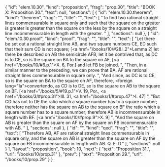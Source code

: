 {
  "id": "elem.10.30",
  "kind": "proposition",
  "frag": "prop.30",
  "title": "BOOK X: Proposition 30.",
  "text": null,
  "sections": [
    {
      "id": "elem.10.30.theorem",
      "kind": "theorem",
      "frag": "",
      "title": "",
      "text": [
        "To find two rational straight lines commensurable in square only and such that the square on the greater is greater is greater than the square on the less by the square on a straight line incommensurable in length with the greater. "
      ],
      "sections": null
    },
    {
      "id": "elem.10.30.proof",
      "kind": "proof",
      "frag": "",
      "title": "",
      "text": [
        "Let there be set out a rational straight line AB, and two square numbers CE, ED such that their sum CD is not square; [<a href=\"/books/10/#28.l.2\">Lemma 2</a>]  let there be described on AB the semicircle AFB, let it be contrived that, as DC is to CE, so is the square on BA to the square on AF, [<a href=\"/books/10/#6.p.1\">X. 6, Por.</a>] and let FB be joined. ",
        "Then, in a similar manner to the preceding, we can prove that BA, AF are rational straight lines commensurable in square only. ",
        "And since, as DC is to CE, so is the square on BA to the square on AF, therefore, <foreign lang=\"la\">convertendo</foreign>, as CD is to DE, so is the square on AB to the square on BF. [<a href=\"/books/5/#19.p.1\">V. 19, Por.</a>, <a href=\"/books/3/#prop.31\">III. 31</a>, <a href=\"/books/1/#prop.47\">I. 47</a>] ",
        "But CD has not to DE the ratio which a square number has to a square number; therefore neither has the square on AB to the square on BF the ratio which a square number has to a square number; therefore AB is incommensurable in length with BF. [<a href=\"/books/10/#prop.9\">X. 9</a>] ",
        "And the square on AB is greater than the square on AF by the square on FB incommensurable with AB. "
      ],
      "sections": null
    },
    {
      "id": "",
      "kind": "qed",
      "frag": "",
      "title": "",
      "text": [
        "Therefore AB, AF are rational straight lines commensurable in square only, and the square on AB is greater than the square on AF by the square on FB incommensurable in length with AB. Q. E. D."
      ],
      "sections": null
    }
  ],
  "layout": "proposition",
  "book": 10,
  "next": {
    "text": "Proposition 31.",
    "url": "/books/10/prop.31"
  },
  "prev": {
    "text": "Proposition 29.",
    "url": "/books/10/prop.29"
  }
}
